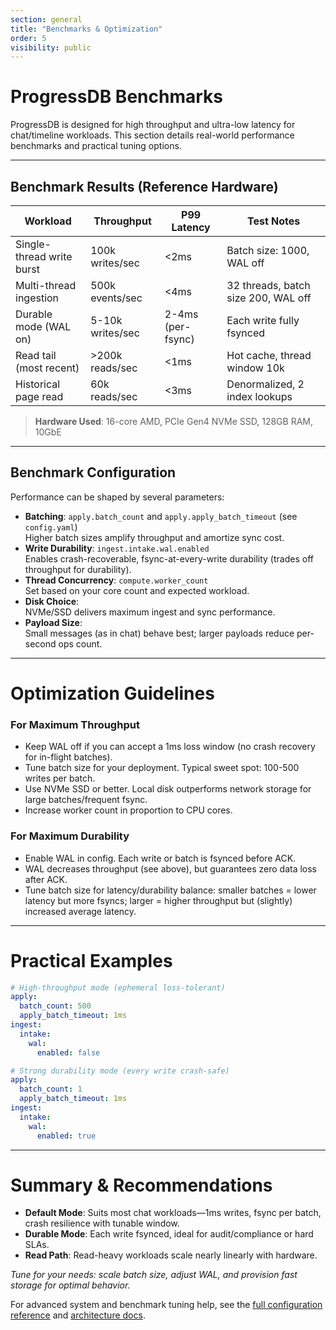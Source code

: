 ```yaml
---
section: general
title: "Benchmarks & Optimization"
order: 5
visibility: public
---
```


# ProgressDB Benchmarks

ProgressDB is designed for high throughput and ultra-low latency for chat/timeline workloads. 
This section details real-world performance benchmarks and practical tuning options.

---

## Benchmark Results (Reference Hardware)

| Workload                  | Throughput         | P99 Latency           | Test Notes                                   |
|---------------------------|-------------------|-----------------------|----------------------------------------------|
| Single-thread write burst | 100k writes/sec   | <2ms                  | Batch size: 1000, WAL off                     |
| Multi-thread ingestion    | 500k events/sec   | <4ms                  | 32 threads, batch size 200, WAL off          |
| Durable mode (WAL on)     | 5-10k writes/sec  | 2-4ms (per-fsync)     | Each write fully fsynced                     |
| Read tail (most recent)   | >200k reads/sec   | <1ms                  | Hot cache, thread window 10k                 |
| Historical page read      | 60k reads/sec     | <3ms                  | Denormalized, 2 index lookups                |

> **Hardware Used**: 16-core AMD, PCIe Gen4 NVMe SSD, 128GB RAM, 10GbE

---

## Benchmark Configuration

Performance can be shaped by several parameters:

- **Batching**: `apply.batch_count` and `apply.apply_batch_timeout` (see `config.yaml`)  
  Higher batch sizes amplify throughput and amortize sync cost.
- **Write Durability**: `ingest.intake.wal.enabled`  
  Enables crash-recoverable, fsync-at-every-write durability (trades off throughput for durability).
- **Thread Concurrency**: `compute.worker_count`  
  Set based on your core count and expected workload.
- **Disk Choice**:  
  NVMe/SSD delivers maximum ingest and sync performance.  
- **Payload Size**:  
  Small messages (as in chat) behave best; larger payloads reduce per-second ops count.

---

# Optimization Guidelines

### For Maximum Throughput

- Keep WAL off if you can accept a 1ms loss window (no crash recovery for in-flight batches).
- Tune batch size for your deployment. Typical sweet spot: 100-500 writes per batch.
- Use NVMe SSD or better. Local disk outperforms network storage for large batches/frequent fsync.
- Increase worker count in proportion to CPU cores.

### For Maximum Durability

- Enable WAL in config. Each write or batch is fsynced before ACK.
- WAL decreases throughput (see above), but guarantees zero data loss after ACK.
- Tune batch size for latency/durability balance: smaller batches = lower latency but more fsyncs; larger = higher throughput but (slightly) increased average latency.

---

# Practical Examples

```yaml
# High-throughput mode (ephemeral loss-tolerant)
apply:
  batch_count: 500
  apply_batch_timeout: 1ms
ingest:
  intake:
    wal:
      enabled: false

# Strong durability mode (every write crash-safe)
apply:
  batch_count: 1
  apply_batch_timeout: 1ms
ingest:
  intake:
    wal:
      enabled: true
```

---

# Summary & Recommendations

- **Default Mode**: Suits most chat workloads—1ms writes, fsync per batch, crash resilience with tunable window.
- **Durable Mode**: Each write fsynced, ideal for audit/compliance or hard SLAs.
- **Read Path**: Read-heavy workloads scale nearly linearly with hardware.

_Tune for your needs: scale batch size, adjust WAL, and provision fast storage for optimal behavior._

For advanced system and benchmark tuning help, see the [full configuration reference](/config.yaml) and [architecture docs](/general-architecture.md).